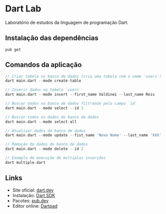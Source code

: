# Dart Lab

Laboratório de estudos da linguagem de programação Dart.

## Instalação das dependências

```
pub get
```

## Comandos da aplicação

```dart
// Criar tabela no banco de dados (cria uma tabela com o nome `users`)
dart main.dart --mode create-table

// Inserir dados na tabela `users`
dart main.dart --mode insert --first_name Valdinei --last_name Reis

// Buscar dados no banco de dados filtrando pelo campo `id`
dart main.dart --mode select --id 1

// Buscar todos os dados do banco de dados
dart main.dart --mode select-all

// Atualizar dados do banco de dados
dart main.dart --mode update --fist_name 'Novo Nome' --last_name 'XXX' --id 1

// Remoção de dados do banco de dados
dart main.dart --mode delete --id 2

// Exemplo de execução de multiplas inserções
dart multiple.dart
```

## Links

-   Site oficial: [dart.dev](https://dart.dev/)
-   Instalação: [Dart SDK](https://dart.dev/get-dart)
-   Pacotes: [pub.dev](https://pub.dev/)
-   Editor online: [Dartpad](https://dartpad.dev/)
